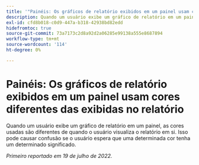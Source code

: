 ```yaml
---
title: '"Painéis: Os gráficos de relatório exibidos em um painel usam cores diferentes das exibidas no relatório'
description: Quando um usuário exibe um gráfico de relatório em um painel, as cores usadas são diferentes de quando o usuário visualiza o relatório em si. Isso pode causar confusão se o usuário espera que uma determinada cor tenha um determinado significado.
exl-id: cfd8b018-c0d9-447a-b318-42938bd82edd
hidefromtoc: true
source-git-commit: 73a7173c2d8a92d2a06285e99138a555e8687894
workflow-type: tm+mt
source-wordcount: '114'
ht-degree: 0%

---
```


# Painéis: Os gráficos de relatório exibidos em um painel usam cores diferentes das exibidas no relatório

Quando um usuário exibe um gráfico de relatório em um painel, as cores usadas são diferentes de quando o usuário visualiza o relatório em si. Isso pode causar confusão se o usuário espera que uma determinada cor tenha um determinado significado.

_Primeiro reportado em 19 de julho de 2022._
